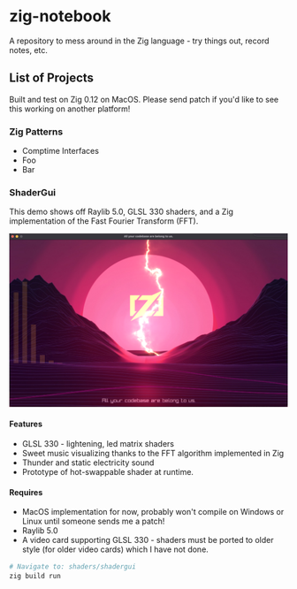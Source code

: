 # zig-notebook
A repository to mess around in the Zig language - try things out, record notes, etc.

## List of Projects
Built and test on Zig 0.12 on MacOS. 
Please send patch if you'd like to see this working on another platform!

### Zig Patterns
  * Comptime Interfaces
  * Foo
  * Bar

### ShaderGui

This demo shows off Raylib 5.0, GLSL 330 shaders, and a Zig implementation of the Fast Fourier Transform (FFT).

![screenshot](assets/screenshot.png)

#### Features
  * GLSL 330 - lightening, led matrix shaders
  * Sweet music visualizing thanks to the FFT algorithm implemented in Zig
  * Thunder and static electricity sound
  * Prototype of hot-swappable shader at runtime.

#### Requires
  * MacOS implementation for now, probably won't compile on Windows or Linux until someone sends me a patch!
  * Raylib 5.0
  * A video card supporting GLSL 330 - shaders must be ported to older style (for older video cards) which I have not done.

```sh
# Navigate to: shaders/shadergui
zig build run
```
